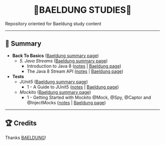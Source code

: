 <div name="top-readme" align=center>
  <h1>🍃BAELDUNG STUDIES🍃</h1>
</div>

Repository oriented for Baeldung study content

---

## 📌 Summary

- **Back To Basics** ([Baeldung summary page](https://www.baeldung.com/java-tutorial))
  - *5. Java Streams* ([Baeldung summary page](https://www.baeldung.com/java-streams))
    - Introduction to Java 8 ([notes](https://github.com/LoriaLawrenceZ/Baeldung/blob/main/BackToBasics/Streams/StreamBasics/md/IntroductionToStreams.md) | [Baeldung page](https://www.baeldung.com/java-8-streams-introduction))
    - The Java 8 Stream API ([notes](https://github.com/LoriaLawrenceZ/Baeldung/blob/main/BackToBasics/Streams/StreamBasics/md/StreamAPITutorial.md) | [Baeldung page](https://www.baeldung.com/java-8-streams))
- **Tests**
  - *JUnit5* ([Baeldung summary page](https://www.baeldung.com/category/testing/tag/junit-5))
    - 1 - A Guide to JUnit5 ([notes](https://github.com/LoriaLawrenceZVR/Baeldung/tree/main/Tests/JUnit5/AGuideToJUnit5/md/notes.md) | [Baeldung page](https://www.baeldung.com/junit-5))
  - *Mockito* ([Baeldung summary page](https://www.baeldung.com/category/testing/tag/mockito))
    - 1 - Getting Started with Mockito @Mock, @Spy, @Captor and @InjectMocks ([notes](https://github.com/LoriaLawrenceZVR/Baeldung/tree/main/Tests/Mockito/GettingStartedWithMockito/md/notes.md) | [Baeldung page](https://www.baeldung.com/mockito-annotations))

---

## 🏆 Credits

Thanks [BAELDUNG](https://www.baeldung.com/)!
